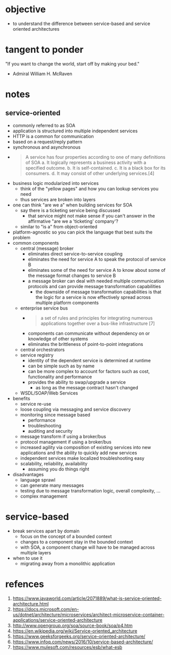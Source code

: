 # objective
* to understand the difference between service-based and service oriented architectures

# tangent to ponder
"If you want to change the world, start off by making your bed."
- Admiral William H. McRaven

# notes
## service-oriented
* commonly referred to as SOA
* application is structured into multiple independent services
* HTTP is a common for communication
* based on a request/reply pattern
* synchronous and asynchronous
* >A service has four properties according to one of many definitions of SOA
    a. It logically represents a business activity with a specified outcome.
    b. It is self-contained.
    c. It is a black box for its consumers.
    d. It may consist of other underlying services.[4]
* business logic modularized into services
    * think of the "yellow pages" and how you can lookup services you need
    * thus services are broken into layers
* one can think "are we a" when building services for SOA
    * say there is a ticketing service being discussed
        * that service might not make sense if you can't answer in the affirmative "are we a 'ticketing' company'?
    * similar to "is a" from object-oriented
* platform-agnostic so you can pick the language that best suits the problem
* common components
    * central (message) broker
        * eliminates direct service-to-service coupling
        * eliminates the need for service A to speak the protocol of service B
        * eliminates some of the need for service A to know about some of the message format changes to service B
        * a message broker can deal with needed multiple communication protocols and can provide message transformation capabilities
            * the downside of message transformation capabilities is that the logic for a service is now effectively spread across multiple platform components
    * enterprise service bus
        * >a set of rules and principles for integrating numerous applications together over a bus-like infrastructure [7]
        *  components can communicate without dependency on or knowledge of other systems
        * eliminates the brittleness of point-to-point integrations
    * central orchestrators
    * service registry
        * identity of the dependent service is determined at runtime
        * can be simple such as by name
        * can be more complex to account for factors such as cost, functionality and performance
        * provides the ability to swap/upgrade a service
            * as long as the message contract hasn't changed
    * WSDL/SOAP/Web Services
* benefits
    * service re-use
    * loose coupling via messaging and service discovery
    * monitoring since message based
        * performance
        * troubleshooting
        * auditing and security
    * message transform if using a broker/bus
    * protocol management if using a broker/bus
    * increased agility via composition of existing services into new applications and the ability to quickly add new services
    * independent services make localized troubleshooting easy
    * scalability, reliability, availability
        * assuming you do things right
* disadvantages
    * language sprawl
    * can generate many messages
    * testing due to message transformation logic, overall complexity, ...
    * complex management
# service-based
* break services apart by domain
    * focus on the concept of a bounded context
    * changes to a component stay in the bounded context
    * with SOA, a component change will have to be managed across multiple layers
* when to use it
    * migrating away from a monolithic application

# refences
1. https://www.javaworld.com/article/2071889/what-is-service-oriented-architecture.html
2. https://docs.microsoft.com/en-us/dotnet/architecture/microservices/architect-microservice-container-applications/service-oriented-architecture
3. http://www.opengroup.org/soa/source-book/soa/p4.htm
4. https://en.wikipedia.org/wiki/Service-oriented_architecture
5. https://www.geeksforgeeks.org/service-oriented-architecture/
6. https://www.infoq.com/news/2016/10/service-based-architecture/
7. https://www.mulesoft.com/resources/esb/what-esb